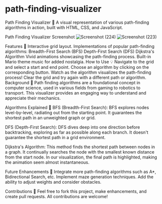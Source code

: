 # path-finding-visualizer

Path Finding Visualizer 🚀
A visual representation of various path-finding algorithms in action, built with HTML, CSS, and JavaScript.

Path Finding Visualizer Screenshot
![Screenshot (224)](https://github.com/Shawn1042/path-finding-visualizer/assets/77634789/5956a730-bdfd-4960-b710-7a17d89da503)
![Screenshot (223)](https://github.com/Shawn1042/path-finding-visualizer/assets/77634789/2cab8b8b-8b62-4c50-bc26-c7132341fa01)


Features 🌟
Interactive grid layout.
Implementations of popular path-finding algorithms:
Breadth-First Search (BFS)
Depth-First Search (DFS)
Dijkstra's Algorithm
Vivid animations showcasing the path-finding process.
Built-in Mario theme music for added nostalgia.
How to Use 💡
Navigate to the grid and select a start and end point.
Choose an algorithm by clicking on the corresponding button.
Watch as the algorithm visualizes the path-finding process!
Clear the grid and try again with a different path or algorithm.
Background 📘
Path finding algorithms are a foundational concept in computer science, used in various fields from gaming to robotics to transport. This visualizer provides an engaging way to understand and appreciate their mechanics.

Algorithms Explained 🤔
BFS (Breadth-First Search): BFS explores nodes level-by-level, radiating out from the starting point. It guarantees the shortest path in an unweighted graph or grid.

DFS (Depth-First Search): DFS dives deep into one direction before backtracking, exploring as far as possible along each branch. It doesn't guarantee the shortest path in a grid environment.

Dijkstra's Algorithm: This method finds the shortest path between nodes in a graph. It continually searches the node with the smallest known distance from the start node. In our visualization, the final path is highlighted, making the animation seem almost instantaneous.

Future Enhancements 🚧
Integrate more path-finding algorithms such as A*, Bidirectional Search, etc.
Implement maze generation techniques.
Add the ability to adjust weights and consider obstacles.

Contributions 🤝
Feel free to fork this project, make enhancements, and create pull requests. All contributions are welcome!
